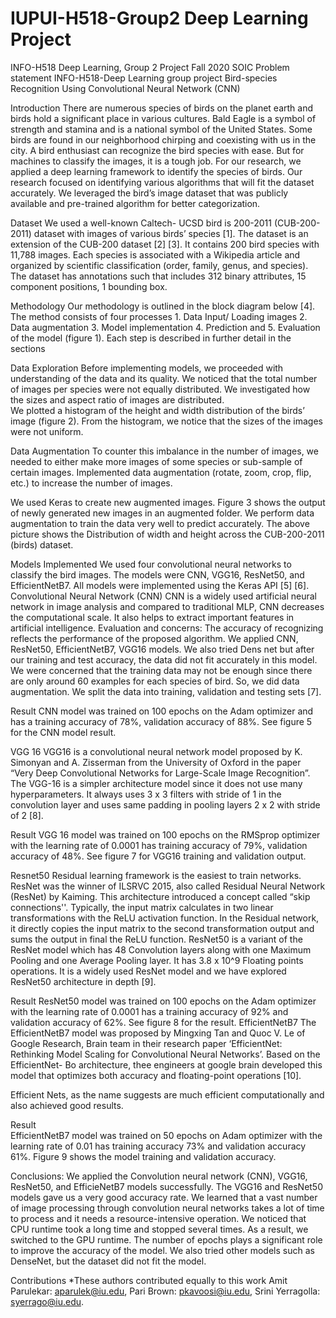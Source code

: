 # IUPUI-H518-Group2 Deep Learning Project
INFO-H518 Deep Learning, Group 2 Project  Fall 2020 SOIC
Problem statement
INFO-H518-Deep Learning group project Bird-species Recognition Using Convolutional Neural Network (CNN)

Introduction
There are numerous species of birds on the planet earth and birds hold a significant place in various cultures. Bald Eagle is a symbol of strength and stamina and is a national symbol of the United States. Some birds are found in our neighborhood chirping and coexisting with us in the city. A bird enthusiast can recognize the bird species with ease. But for machines to classify the images, it is a tough job. 
For our research, we applied a deep learning framework to identify the species of birds. Our research focused on identifying various algorithms that will fit the dataset accurately. We leveraged the bird’s image dataset that was publicly available and pre-trained algorithm for better categorization. 

Dataset
We used a well-known Caltech- UCSD bird is 200-2011 (CUB-200-2011) dataset with images of various birds’ species [1]. The dataset is an extension of the CUB-200 dataset [2] [3].  It contains 200 bird species with 11,788 images.   Each species is associated with a Wikipedia article and organized by scientific classification (order, family, genus, and species). The dataset has annotations such that includes 312 binary attributes, 15 component positions, 1 bounding box.

Methodology
Our methodology is outlined in the block diagram below [4]. The method consists of four processes 1. Data Input/ Loading images 2. Data augmentation 3. Model implementation 4. Prediction and 5. Evaluation of the model (figure 1).  Each step is described in further detail in the sections

Data Exploration
Before implementing models, we proceeded with understanding of the data and its quality.  We noticed that the total number of images per species were not equally distributed. We investigated how the sizes and aspect ratio of images are distributed.  
We plotted a histogram of the height and width distribution of the birds’ image (figure 2).  From the histogram, we notice that the sizes of the images were not uniform.

Data Augmentation
To counter this imbalance in the number of images, we needed to either make more images of some species or sub-sample of certain images. Implemented data augmentation (rotate, zoom, crop, flip, etc.) to increase the number of images.

We used Keras to create new augmented images. Figure 3 shows the output of newly generated new images in an augmented folder.
We perform data augmentation to train the data very well to predict accurately. The above picture shows the Distribution of width and height across the CUB-200-2011 (birds) dataset.

Models Implemented
	We used four convolutional neural networks to classify the bird images.  The models were CNN, VGG16, ResNet50, and EfficientNetB7.  All models were implemented using the Keras API [5] [6].  
Convolutional Neural Network (CNN)
CNN is a widely used artificial neural network in image analysis and compared to traditional MLP, CNN decreases the computational scale.  It also helps to extract important features in artificial intelligence. 
Evaluation and concerns: The accuracy of recognizing reflects the performance of the proposed algorithm. We applied CNN, ResNet50, EfficientNetB7, VGG16 models. We also tried Dens net but after our training and test accuracy, the data did not fit accurately in this model.  We were concerned that the training data may not be enough since there are only around 60 examples for each species of bird. So, we did data augmentation.  We split the data into training, validation and testing sets [7]. 

Result
CNN model was trained on 100 epochs on the Adam optimizer and has a training accuracy of 78%, validation accuracy of 88%. See figure 5 for the CNN model result.

VGG 16
VGG16 is a convolutional neural network model proposed by K. Simonyan and A. Zisserman from the University of Oxford in the paper “Very Deep Convolutional Networks for Large-Scale Image Recognition”. The VGG-16 is a simpler architecture model since it does not use many hyperparameters. It always uses 3 x 3 filters with stride of 1 in the convolution layer and uses same padding in pooling layers 2 x 2 with stride of 2 [8].

Result
VGG 16 model was trained on 100 epochs on the RMSprop optimizer with the learning rate of 0.0001 has training accuracy of 79%, validation accuracy of 48%. See figure 7 for VGG16 training and validation output.

Resnet50
Residual learning framework is the easiest to train networks. ResNet was the winner of ILSRVC 2015, also called Residual Neural Network (ResNet) by Kaiming. This architecture introduced a concept called “skip connections''. Typically, the input matrix calculates in two linear transformations with the ReLU activation function. In the Residual network, it directly copies the input matrix to the second transformation output and sums the output in final the ReLU function. 
ResNet50 is a variant of the ResNet model which has 48 Convolution layers along with one Maximum Pooling and one Average Pooling layer. It has 3.8 x 10^9 Floating points operations. It is a widely used ResNet model and we have explored ResNet50 architecture in depth [9]. 

Result
ResNet50 model was trained on 100 epochs on the Adam optimizer with the learning rate of 0.0001 has a training accuracy of 92% and validation accuracy of 62%. See figure 8 for the result.
EfficientNetB7
The EfficientNetB7 model was proposed by Mingxing Tan and Quoc V. Le of Google Research, Brain team in their research paper ‘EfficientNet: Rethinking Model Scaling for Convolutional Neural Networks’. Based on the EfficientNet- Bo architecture, thee engineers at google brain developed this model that optimizes both accuracy and floating-point operations [10]. 

Efficient Nets, as the name suggests are much efficient computationally and also achieved good results. 

Result	
EfficientNetB7 model was trained on 50 epochs on Adam optimizer with the learning rate of 0.01 has training accuracy 73% and validation accuracy 61%. Figure 9 shows the model training and validation accuracy.

Conclusions:
We applied the Convolution neural network (CNN), VGG16, ResNet50, and EfficieNetB7 models successfully. The VGG16 and ResNet50 models gave us a very good accuracy rate. We learned that a vast number of image processing through convolution neural networks takes a lot of time to process and it needs a resource-intensive operation. We noticed that CPU runtime took a long time and stopped several times. As a result, we switched to the GPU runtime. The number of epochs plays a significant role to improve the accuracy of the model. We also tried other models such as DenseNet, but the dataset did not fit the model.

Contributions 
*These authors contributed equally to this work Amit Parulekar: aparulek@iu.edu,  Pari Brown: pkavoosi@iu.edu, Srini Yerragolla: syerrago@iu.edu.


	

